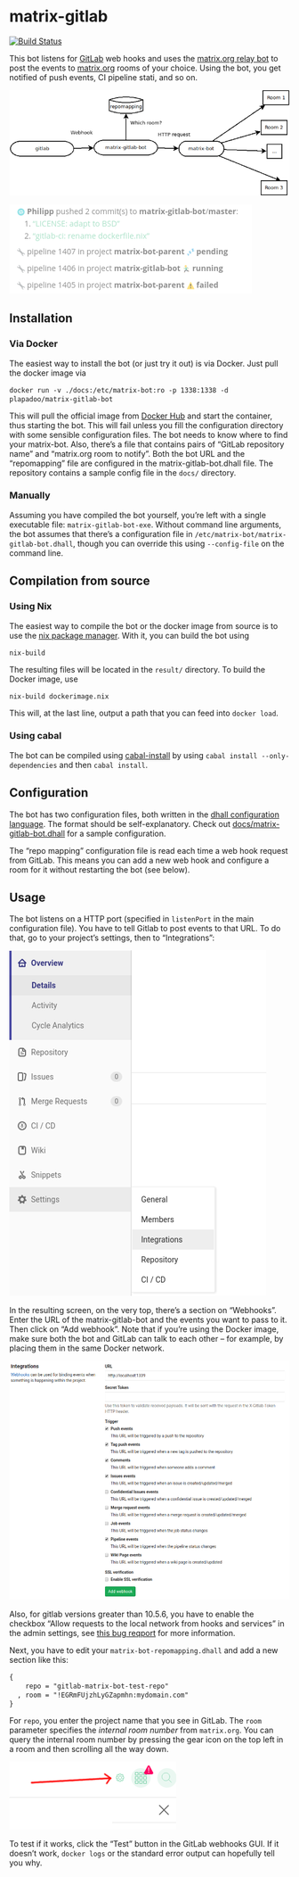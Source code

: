 # matrix-gitlab

[![Build Status](https://travis-ci.org/plapadoo/matrix-gitlab-bot.svg?branch=master)](https://travis-ci.org/plapadoo/matrix-gitlab-bot)

This bot listens for [GitLab](https://gitlab.com) web hooks and uses the [matrix.org relay bot](https://github.com/plapadoo/matrix-bot) to post the events to [matrix.org](https://matrix.org) rooms of your choice. Using the bot, you get notified of push events, CI pipeline stati, and so on.

![How matrix-gitlab-bot works](./docs/overview.png)

![Push, build, … fail?](./docs/riot_push.png)

## Installation

### Via Docker

The easiest way to install the bot (or just try it out) is via Docker. Just pull the docker image via

    docker run -v ./docs:/etc/matrix-bot:ro -p 1338:1338 -d plapadoo/matrix-gitlab-bot

This will pull the official image from [Docker Hub](https://hub.docker.com/r/plapadoo/matrix-gitlab-bot/) and start the container, thus starting the bot. This will fail unless you fill the configuration directory with some sensible configuration files. The bot needs to know where to find your matrix-bot. Also, there’s a file that contains pairs of “GitLab repository name” and “matrix.org room to notify”. Both the bot URL and the “repomapping” file are configured in the matrix-gitlab-bot.dhall file. The repository contains a sample config file in the `docs/` directory.

### Manually

Assuming you have compiled the bot yourself, you’re left with a single executable file:  `matrix-gitlab-bot-exe`. Without command line arguments, the bot assumes that there’s a configuration file in `/etc/matrix-bot/matrix-gitlab-bot.dhall`, though you can override this using `--config-file` on the command line.

## Compilation from source

### Using Nix

The easiest way to compile the bot or the docker image from source is to use the [nix package manager](https://nixos.org/nix/). With it, you can build the bot using

    nix-build

The resulting files will be located in the `result/` directory. To build the Docker image, use

    nix-build dockerimage.nix

This will, at the last line, output a path that you can feed into `docker load`.

### Using cabal

The bot can be compiled using [cabal-install](https://www.haskell.org/cabal/) by using `cabal install --only-dependencies` and then `cabal install`.

## Configuration

The bot has two configuration files, both written in the [dhall configuration language](https://github.com/dhall-lang/dhall-lang/blob/master/README.md). The format should be self-explanatory. Check out [docs/matrix-gitlab-bot.dhall](docs/matrix-gitlab-bot.dhall) for a sample configuration.

The “repo mapping” configuration file is read each time a web hook request from GitLab. This means you can add a new web hook and configure a room for it without restarting the bot (see below).

## Usage

The bot listens on a HTTP port (specified in `listenPort` in the main configuration file). You have to tell Gitlab to post events to that URL. To do that, go to your project’s settings, then to “Integrations”:

![Integrations](./docs/integrations.png)

In the resulting screen, on the very top, there’s a section on “Webhooks”. Enter the URL of the matrix-gitlab-bot and the events you want to pass to it. Then click on “Add webhook”. Note that if you’re using the Docker image, make sure both the bot and GitLab can talk to each other – for example, by placing them in the same Docker network.

![Integrations](./docs/webhooks.png)

Also, for gitlab versions greater than 10.5.6, you have to enable the checkbox “Allow requests to the local network from hooks and services” in the admin settings, see [this bug reqport](https://gitlab.com/gitlab-org/omnibus-gitlab/issues/3307#note_64245578) for more information.

Next, you have to edit your `matrix-bot-repomapping.dhall` and add a new section like this:

    {
        repo = "gitlab-matrix-bot-test-repo"
      , room = "!EGRmFUjzhLyGZapmhn:mydomain.com"
    }
	
For `repo`, you enter the project name that you see in GitLab. The `room` parameter specifies the *internal room number* from `matrix.org`. You can query the internal room number by pressing the gear icon on the top left in a room and then scrolling all the way down.

![Integrations](./docs/gear.png)

To test if it works, click the “Test” button in the GitLab webhooks GUI. If it doesn’t work, `docker logs` or the standard error output can hopefully tell you why.
